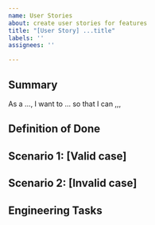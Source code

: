 ```yaml
---
name: User Stories
about: create user stories for features
title: "[User Story] ...title"
labels: ''
assignees: ''

---
```


## Summary
As a ..., I want to ... so that I can ,,,

## Definition of Done

## Scenario 1: [Valid case]

## Scenario 2: [Invalid case]

## Engineering Tasks
